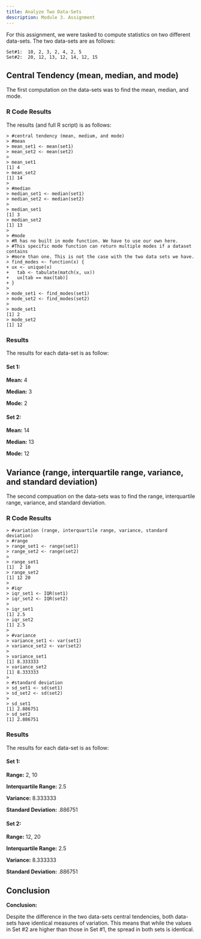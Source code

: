 ```yaml
---
title: Analyze Two Data-Sets
description: Module 3. Assignment
---
```


For this assignment, we were tasked to compute statistics on two different data-sets. The two data-sets are as follows:

```
Set#1:  10, 2, 3, 2, 4, 2, 5
Set#2:  20, 12, 13, 12, 14, 12, 15
```

## Central Tendency (mean, median, and mode)

The first computation on the data-sets was to find the mean, median, and mode. 

### R Code Results

The results (and full R script) is as follows:

```
> #central tendency (mean, medium, and mode)
> #mean
> mean_set1 <- mean(set1)
> mean_set2 <- mean(set2)
> 
> mean_set1
[1] 4
> mean_set2
[1] 14
> 
> #median
> median_set1 <- median(set1)
> median_set2 <- median(set2)
> 
> median_set1
[1] 3
> median_set2
[1] 13
> 
> #mode
> #R has no built in mode function. We have to use our own here.
> #This specific mode function can return multiple modes if a dataset contains
> #more than one. This is not the case with the two data sets we have.
> find_modes <- function(x) {
+ ux <- unique(x)
+   tab <- tabulate(match(x, ux))
+   ux[tab == max(tab)]
+ }
> 
> mode_set1 <- find_modes(set1)
> mode_set2 <- find_modes(set2)
> 
> mode_set1
[1] 2
> mode_set2
[1] 12
```

### Results

The results for each data-set is as follow:

#### Set 1:

**Mean:** 4

**Median:** 3

**Mode:** 2

#### Set 2:

**Mean:** 14

**Median:** 13

**Mode:** 12

## Variance (range, interquartile range, variance, and standard deviation)

The second compuation on the data-sets was to find the range, interquartile range, variance, and standard deviation.

### R Code Results

```
> #variation (range, interquartile range, variance, standard deviation)
> #range
> range_set1 <- range(set1)
> range_set2 <- range(set2)
> 
> range_set1
[1]  2 10
> range_set2
[1] 12 20
> 
> #iqr
> iqr_set1 <- IQR(set1)
> iqr_set2 <- IQR(set2)
> 
> iqr_set1
[1] 2.5
> iqr_set2
[1] 2.5
> 
> #variance
> variance_set1 <- var(set1)
> variance_set2 <- var(set2)
> 
> variance_set1
[1] 8.333333
> variance_set2
[1] 8.333333
> 
> #standard deviation
> sd_set1 <- sd(set1)
> sd_set2 <- sd(set2)
> 
> sd_set1
[1] 2.886751
> sd_set2
[1] 2.886751

```

### Results

The results for each data-set is as follow:

#### Set 1:

**Range:** 2, 10

**Interquartile Range:** 2.5

**Variance:** 8.333333

**Standard Deviation:** .886751

#### Set 2:

**Range:** 12, 20

**Interquartile Range:** 2.5

**Variance:** 8.333333

**Standard Deviation:** .886751

## Conclusion

**Conclusion:**

Despite the difference in the two data-sets central tendencies, both data-sets have identical measures of variation. This means that while the values in Set #2 are higher than those in Set #1, the spread in both sets is identical.



